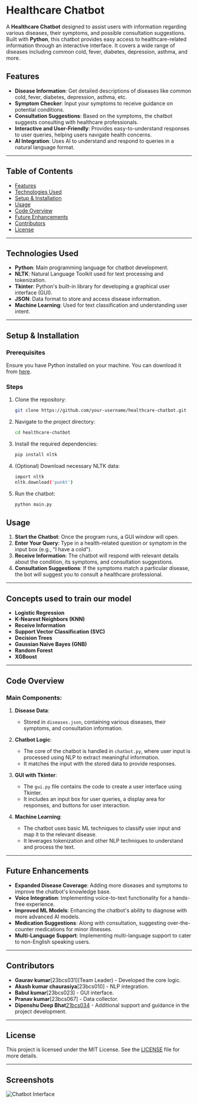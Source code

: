 # Healthcare Chatbot

A **Healthcare Chatbot** designed to assist users with information regarding various diseases, their symptoms, and possible consultation suggestions. Built with **Python**, this chatbot provides easy access to healthcare-related information through an interactive interface. It covers a wide range of diseases including common cold, fever, diabetes, depression, asthma, and more.

## Features

- **Disease Information**: Get detailed descriptions of diseases like common cold, fever, diabetes, depression, asthma, etc.
- **Symptom Checker**: Input your symptoms to receive guidance on potential conditions.
- **Consultation Suggestions**: Based on the symptoms, the chatbot suggests consulting with healthcare professionals.
- **Interactive and User-Friendly**: Provides easy-to-understand responses to user queries, helping users navigate health concerns.
- **AI Integration**: Uses AI to understand and respond to queries in a natural language format.

---

## Table of Contents

- [Features](#features)
- [Technologies Used](#technologies-used)
- [Setup & Installation](#setup--installation)
- [Usage](#usage)
- [Code Overview](#code-overview)
- [Future Enhancements](#future-enhancements)
- [Contributors](#contributors)
- [License](#license)

---

## Technologies Used

- **Python**: Main programming language for chatbot development.
- **NLTK**: Natural Language Toolkit used for text processing and tokenization.
- **Tkinter**: Python's built-in library for developing a graphical user interface (GUI).
- **JSON**: Data format to store and access disease information.
- **Machine Learning**: Used for text classification and understanding user intent.

---

## Setup & Installation

### Prerequisites

Ensure you have Python installed on your machine. You can download it from [here](https://www.python.org/downloads/).

### Steps

1. Clone the repository:

   ```bash
   git clone https://github.com/your-username/healthcare-chatbot.git
   
2. Navigate to the project directory:

   ```bash
   cd healthcare-chatbot

3. Install the required dependencies:

   ```bash
   pip install nltk

4. (Optional) Download necessary NLTK data:

   ```bash
   import nltk
   nltk.download('punkt')

5. Run the chatbot:
   ```bash
   python main.py

## Usage

1. **Start the Chatbot**: Once the program runs, a GUI window will open.
2. **Enter Your Query**: Type in a health-related question or symptom in the input box (e.g., "I have a cold").
3. **Receive Information**: The chatbot will respond with relevant details about the condition, its symptoms, and consultation suggestions.
4. **Consultation Suggestions**: If the symptoms match a particular disease, the bot will suggest you to consult a healthcare professional.

---
## Concepts used to train our model

- **Logistic Regression**
- **K-Nearest Neighbors (KNN)**
- **Receive Information**
- **Support Vector Classification (SVC)**
- **Decision Trees**
- **Gaussian Naive Bayes (GNB)**
- **Random Forest**
- **XGBoost**
---


## Code Overview

### Main Components:

1. **Disease Data**: 
   - Stored in `diseases.json`, containing various diseases, their symptoms, and consultation information.

2. **Chatbot Logic**: 
   - The core of the chatbot is handled in `chatbot.py`, where user input is processed using NLP to extract meaningful information.
   - It matches the input with the stored data to provide responses.

3. **GUI with Tkinter**:
   - The `gui.py` file contains the code to create a user interface using Tkinter.
   - It includes an input box for user queries, a display area for responses, and buttons for user interaction.

4. **Machine Learning**:
   - The chatbot uses basic ML techniques to classify user input and map it to the relevant disease.
   - It leverages tokenization and other NLP techniques to understand and process the text.

---

## Future Enhancements

- **Expanded Disease Coverage**: Adding more diseases and symptoms to improve the chatbot's knowledge base.
- **Voice Integration**: Implementing voice-to-text functionality for a hands-free experience.
- **Improved ML Models**: Enhancing the chatbot's ability to diagnose with more advanced AI models.
- **Medication Suggestions**: Along with consultation, suggesting over-the-counter medications for minor illnesses.
- **Multi-Language Support**: Implementing multi-language support to cater to non-English speaking users.

---

## Contributors

- **Gaurav kumar**[23bcs031](Team Leader) - Developed the core logic. 
- **Akash kumar chaurasiya**[23bcs010]  - NLP integration. 
- **Babul kumar**[23bcs023]  - GUI interface.
- **Pranav kumar**[23bcs067]  - Data collector. 
- **Dipenshu Deep Bhat**[21bcs034](Mentor) - Additional support and guidance in the project development.

---

## License

This project is licensed under the MIT License. See the [LICENSE](./LICENSE) file for more details.

---

## Screenshots
![Chatbot Interface](img.jpeg)




